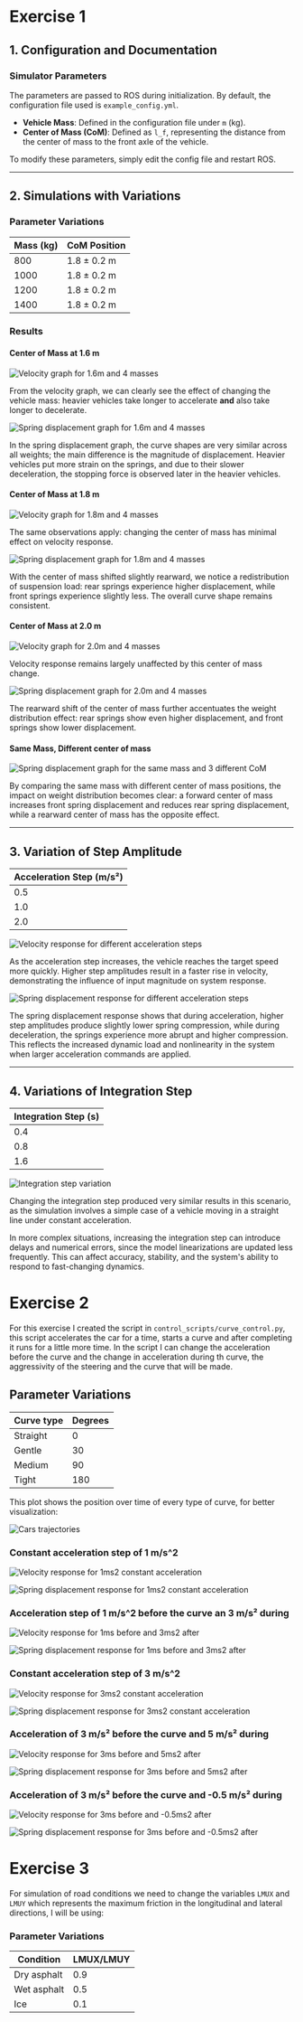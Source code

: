 # Exercise 1

## 1. Configuration and Documentation

### Simulator Parameters
The parameters are passed to ROS during initialization. By default, the configuration file used is `example_config.yml`.

- **Vehicle Mass**: Defined in the configuration file under `m` (kg).  
- **Center of Mass (CoM)**: Defined as `l_f`, representing the distance from the center of mass to the front axle of the vehicle.

To modify these parameters, simply edit the config file and restart ROS.

---

## 2. Simulations with Variations

### Parameter Variations
| Mass (kg)  | CoM Position |
|------------|--------------|
| 800        | 1.8 ± 0.2 m  |
| 1000       | 1.8 ± 0.2 m  |
| 1200       | 1.8 ± 0.2 m  |
| 1400       | 1.8 ± 0.2 m  |

### Results

#### Center of Mass at 1.6 m

![Velocity graph for 1.6m and 4 masses](plot_figures/E1/velocity_1_6.png)

From the velocity graph, we can clearly see the effect of changing the vehicle mass: heavier vehicles take longer to accelerate **and** also take longer to decelerate.  

![Spring displacement graph for 1.6m and 4 masses](plot_figures/E1/spring_displacement_1_6.png)

In the spring displacement graph, the curve shapes are very similar across all weights; the main difference is the magnitude of displacement. Heavier vehicles put more strain on the springs, and due to their slower deceleration, the stopping force is observed later in the heavier vehicles.

#### Center of Mass at 1.8 m

![Velocity graph for 1.8m and 4 masses](plot_figures/E1/velocity_1_8.png)

The same observations apply: changing the center of mass has minimal effect on velocity response.  

![Spring displacement graph for 1.8m and 4 masses](plot_figures/E1/spring_displacement_1_8.png)

With the center of mass shifted slightly rearward, we notice a redistribution of suspension load: rear springs experience higher displacement, while front springs experience slightly less. The overall curve shape remains consistent.

#### Center of Mass at 2.0 m

![Velocity graph for 2.0m and 4 masses](plot_figures/E1/velocity_2_0.png)

Velocity response remains largely unaffected by this center of mass change.  

![Spring displacement graph for 2.0m and 4 masses](plot_figures/E1/spring_displacement_2_0.png)

The rearward shift of the center of mass further accentuates the weight distribution effect: rear springs show even higher displacement, and front springs show lower displacement.

#### Same Mass, Different center of mass

![Spring displacement graph for the same mass and 3 different CoM](plot_figures/E1/spring_displacement_same_mass.png)

By comparing the same mass with different center of mass positions, the impact on weight distribution becomes clear: a forward center of mass increases front spring displacement and reduces rear spring displacement, while a rearward center of mass has the opposite effect.

---

## 3. Variation of Step Amplitude

| Acceleration Step (m/s²) |
|---------------------------|
| 0.5                       |
| 1.0                       |
| 2.0                       |

![Velocity response for different acceleration steps](plot_figures/E1/acceleration_steps.png)

As the acceleration step increases, the vehicle reaches the target speed more quickly. Higher step amplitudes result in a faster rise in velocity, demonstrating the influence of input magnitude on system response.

![Spring displacement response for different acceleration steps](plot_figures/E1/acceleration_steps_spring.png)

The spring displacement response shows that during acceleration, higher step amplitudes produce slightly lower spring compression, while during deceleration, the springs experience more abrupt and higher compression. This reflects the increased dynamic load and nonlinearity in the system when larger acceleration commands are applied.

---

## 4. Variations of Integration Step

| Integration Step (s) |
|---------------------|
| 0.4                 |
| 0.8                 |
| 1.6                 |

![Integration step variation](plot_figures/E1/integration_steps.png)

Changing the integration step produced very similar results in this scenario, as the simulation involves a simple case of a vehicle moving in a straight line under constant acceleration.  

In more complex situations, increasing the integration step can introduce delays and numerical errors, since the model linearizations are updated less frequently. This can affect accuracy, stability, and the system's ability to respond to fast-changing dynamics.

# Exercise 2

For this exercise I created the script in `control_scripts/curve_control.py`, this script accelerates the car for a time, starts a curve and after completing it runs for a little more time.
In the script I can change the acceleration before the curve and the change in acceleration during th curve, the aggressivity of the steering and the curve that will be made.

## Parameter Variations
| Curve type  | Degrees |
|------------|--------------|
| Straight        | 0  |
| Gentle       | 30  |
| Medium        | 90  |
| Tight | 180  |

This plot shows the position over time of every type of curve, for better visualization:

![Cars trajectories](plot_figures/E2/position.png)

### Constant acceleration step of 1 m/s^2

![Velocity response for 1ms2 constant acceleration](plot_figures/E2/1ms_acceleration/velocity_change_0/velocity.png)

![Spring displacement response for 1ms2 constant acceleration](plot_figures/E2/1ms_acceleration/velocity_change_0/spring_displacement.png)

### Acceleration step of 1 m/s^2 before the curve an 3 m/s² during

![Velocity response for 1ms before and 3ms2 after](plot_figures/E2/1ms_acceleration/velocity_change_2/velocity.png)

![Spring displacement response for 1ms before and 3ms2 after](plot_figures/E2/1ms_acceleration/velocity_change_2/spring_displacement.png)

### Constant acceleration step of 3 m/s^2

![Velocity response for 3ms2 constant acceleration](plot_figures/E2/3ms_acceleration/velocity_change_0/velocity.png)

![Spring displacement response for 3ms2 constant acceleration](plot_figures/E2/3ms_acceleration/velocity_change_0/spring_displacement.png)

### Acceleration of 3 m/s² before the curve and 5 m/s² during

![Velocity response for 3ms before and 5ms2 after](plot_figures/E2/3ms_acceleration/velocity_change_2/velocity.png)

![Spring displacement response for 3ms before and 5ms2 after](plot_figures/E2/3ms_acceleration/velocity_change_2/spring_displacement.png)

### Acceleration of 3 m/s² before the curve and -0.5 m/s² during

![Velocity response for 3ms before and -0.5ms2 after](plot_figures/E2/3ms_acceleration/velocity_change_minus_3_5/velocity.png)

![Spring displacement response for 3ms before and -0.5ms2 after](plot_figures/E2/3ms_acceleration/velocity_change_minus_3_5/spring_displacement.png)

# Exercise 3


For simulation of road conditions we need to change the variables `LMUX` and `LMUY` which represents the maximum friction in the longitudinal and lateral directions, I will be using:

### Parameter Variations
| Condition  | LMUX/LMUY |
|------------|--------------|
| Dry asphalt        | 0.9  |
| Wet asphalt       | 0.5  |
| Ice         | 0.1  |

